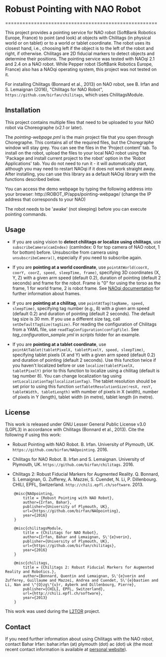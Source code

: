 # Robust Pointing with NAO Robot
=====================================================

This project provides a pointing service for NAO robot (SoftBank Robotics Europe, France) to point (and look) at objects with Chilitags (in physical world or on tablet) or to a world or tablet coordinate. The robot uses its closest hand, i.e., choosing left if the object is to the left of the robot and right, if otherwise. Chilitags are 2D fiducial markers to detect objects and determine their positions. The pointing service was tested with NAOqi 2.1 and 2.4 on a NAO robot. While Pepper robot (SoftBank Robotics Europe, France) also has a NAOqi operating system, this project was not tested on it.
 
For installing Chilitags (Bonnard et al., 2013) on NAO robot, see B. Irfan and S. Lemaignan (2016), "Chilitags for NAO Robot", `https://github.com/birfan/chilitags`, which uses ChilitagsModule.

## Installation

This project contains multiple files that need to be uploaded to your NAO robot via Choreographe (v2.1 or later).

The *pointing-webpage.pml* is the main project file that you open through Choregraphe. This contains all of the required files, but the Choregraphe window will stay grey. You can see the files in the 'Project content' tab. To install on the robot, upload the files to your local NAO robot using the 'Package and install current project to the robot' option in the 'Robot Applications' tab. You do not need to run it - it will automatically start, although you may need to restart NAOqi if it does not work straight away. After installing, you can use this library as a default NAOqi library with the functions described below.

You can access the demo webpage by typing the following address into your browser:
http://ROBOT_IP/apps/pointing-webpage/  (change the IP address that corresponds to your NAO)

The robot needs to be 'awake' (not sleeping) before you can execute pointing commands.

## Usage

* If you are using vision to **detect chilitags or localize using chilitags**, use `subscribeCamera(camIndex)` (camIndex: 0 for top camera of NAO robot, 1 for bottom) before. Unsubscribe from camera using `unsubscribeCamera()`, especially if you need to subscribe again.

* If you are **pointing at a world coordinate**, use `pointAtWorld(coorX, coorY, coorZ, speed, sleepTime, frame)`, specifying 3D coordinates (X, Y, Z) with a given arm speed (default 0.2), duration of pointing (default 2 seconds) and frame for the robot. Frame is "0" for using the torso as the frame, 1 for world frame, 2 is robot frame. See [NAOqi documentation](http://doc.aldebaran.com/2-1/naoqi/motion/control-cartesian.html) for further information about frames.

* If you are **pointing at a chilitag**, use `pointAtTag(tagName, speed, sleepTime)`, specifying tag number (e.g., 8) with a given arm speed (default 0.2) and duration of pointing (default 2 seconds). The default tag size is 30 mm. If you use a different size tag, call `setDefaultTagSize(tagSize)`. For reading the configuration of Chilitags from a YAML file, use `readTagConfiguration(configFile)`. See *tag_configuration_sample.yml* in *scripts* folder for an example.

* If you are **pointing at a tablet coordinate**, use `pointAtTablet(tabletPixelX, tabletPixelY, speed, sleepTime)`, specifying tablet pixels (X and Y) with a given arm speed (default 0.2) and duration of pointing (default 2 seconds). Use this function twice if you haven't localized before or use `localize(tabletPixelX, tabletPixelY)` prior to this function to localize using a chilitag (default is tag number 8). You can change localization tag using `setLocalizationTag(localizationTag)`. The tablet resolution should be set prior to using this function `setTabletResolutionSize(resX, resY, tabletWidth, tabletLength)` with number of pixels in X (width), number of pixels in Y (length), tablet width (in metre), tablet length (in metre).

## License

This work is released under GNU Lesser General Public License v3.0 (LGPL3) in accordance with Chilitags (Bonnard et al., 2013). Cite the following if using this work:

 * Robust Pointing with NAO Robot. B. Irfan. University of Plymouth, UK. `https://github.com/birfan/NAOpointing`. 2016.

 * Chilitags for NAO Robot. B. Irfan and S. Lemaignan. University of Plymouth, UK. `https://github.com/birfan/chilitags`. 2016.

 * Chilitags 2: Robust Fiducial Markers for Augmented Reality. Q. Bonnard, S. Lemaignan, G.  Zufferey, A. Mazzei, S. Cuendet, N. Li, P. Dillenbourg. CHILI, EPFL, Switzerland. `http://chili.epfl.ch/software`. 2013.

```
	@misc{NAOpointing,
		title = {Robust Pointing with NAO Robot},
		author={Irfan, Bahar},
		publisher={University of Plymouth, UK},
		url={https://github.com/birfan/NAOpointing},
		year={2016}
	}

	@misc{chilitagsModule,
		title = {Chilitags for NAO Robot},
		author={Irfan, Bahar and Lemaignan, S\'{e}verin},
		publisher={University of Plymouth, UK},
		url={https://github.com/birfan/chilitags},
		year={2016}
	}

	@misc{chilitags,
		title = {Chilitags 2: Robust Fiducial Markers for Augmented Reality and Robotics.},
		author={Bonnard, Quentin and Lemaignan, S\'{e}verin and Zufferey, Guillaume and Mazzei, Andrea and Cuendet, S\'{e}bastien and Li, Nan and \"{O}zg\"{u}r, Ayberk and Dillenbourg, Pierre},
		publisher={CHILI, EPFL, Switzerland},
		url={http://chili.epfl.ch/software},
		year={2013}
	}
```

This work was used during the [L2TOR](http://www.l2tor.eu/) project.

## Contact

If you need further information about using Chilitags with the NAO robot, contact Bahar Irfan: bahar.irfan (at) plymouth (dot) ac (dot) uk (the most recent contact information is available at [personal website](https://www.baharirfan.com)).

